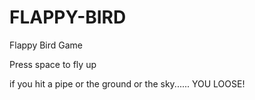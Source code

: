 # FLAPPY-BIRD
Flappy Bird Game

Press space to fly up 

if you hit a pipe or the ground or the sky...... YOU LOOSE!

